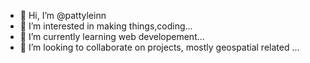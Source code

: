 - 👋 Hi, I’m @pattyleinn
- 👀 I’m interested in making things,coding...
- 🌱 I’m currently learning web developement...
- 💞️ I’m looking to collaborate on projects, mostly geospatial related ...



<!---
pattyleinn/pattyleinn is a ✨ special ✨ repository because its `README.md` (this file) appears on your GitHub profile.
You can click the Preview link to take a look at your changes.
--->

